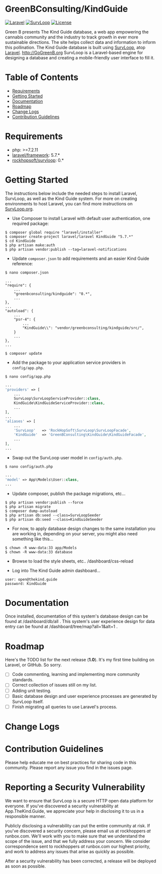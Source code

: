 
# GreenBConsulting/KindGuide

[![Laravel](https://img.shields.io/badge/Laravel-5.7-orange.svg?style=flat-square)](http://laravel.com)
[![SurvLoop](https://img.shields.io/badge/SurvLoop-0.0-orange.svg?style=flat-square)](https://github.com/rockhopsoft/survloop)
[![License](http://img.shields.io/badge/license-MIT-brightgreen.svg?style=flat-square)](https://tldrlegal.com/license/mit-license)

Green B presents The Kind Guide database, a web app empowering the cannabis community and the industry to track growth
in ever more sustainable directions.  The site helps collect data and information to inform
this pollination. The Kind Guide database is built using 
<a href="https://github.com/rockhopsoft/survloop" target="_blank">SurvLoop</a>, atop 
<a href="https://laravel.com/" target="_blank">Laravel</a>. 
<a href="http://GoGreenB.org" target="_blank">http://GoGreenB.org</a>
SurvLoop is a Laravel-based engine for designing a database and creating a mobile-friendly user interface to fill it. 

# Table of Contents
* [Requirements](#requirements)
* [Getting Started](#getting-started)
* [Documentation](#documentation)
* [Roadmap](#roadmap)
* [Change Logs](#change-logs)
* [Contribution Guidelines](#contribution-guidelines)


# <a name="requirements"></a>Requirements

* php: >=7.2.11
* <a href="https://packagist.org/packages/laravel/framework" target="_blank">laravel/framework</a>: 5.7.*
* <a href="https://packagist.org/packages/rockhopsoft/survloop" target="_blank">rockhopsoft/survloop</a>: 0.*

# <a name="getting-started"></a>Getting Started

The instructions below include the needed steps to install Laravel, SurvLoop, as well as the Kind Guide system.
For more on creating environments to host Laravel, you can find more instructions on
<a href="https://survloop.org/how-to-install-laravel-on-a-digital-ocean-server" target="_blank">SurvLoop.org</a>.

* Use Composer to install Laravel with default user authentication, one required package:

```
$ composer global require "laravel/installer"
$ composer create-project laravel/laravel KindGuide "5.7.*"
$ cd KindGuide
$ php artisan make:auth
$ php artisan vendor:publish --tag=laravel-notifications
```

* Update `composer.json` to add requirements and an easier Kind Guide reference:

```
$ nano composer.json
```

```
...
"require": {
	...
    "greenbconsulting/kindguide": "0.*",
	...
},
...
"autoload": {
	...
	"psr-4": {
		...
		"KindGuide\\": "vendor/greenbconsulting/kindguide/src/",
	}
	...
},
...
```

```
$ composer update
```

* Add the package to your application service providers in `config/app.php`.

```
$ nano config/app.php
```

```php
...
'providers' => [
	...
	SurvLoop\SurvLoopServiceProvider::class,
	KindGuide\KindGuideServiceProvider::class,
	...
],
...
'aliases' => [
	...
	'SurvLoop'	 => 'RockHopSoft\SurvLoop\SurvLoopFacade',
	'KindGuide'	 => 'GreenBConsulting\KindGuide\KindGuideFacade',
	...
],
...
```

* Swap out the SurvLoop user model in `config/auth.php`.

```
$ nano config/auth.php
```

```php
...
'model' => App\Models\User::class,
...
```

* Update composer, publish the package migrations, etc...

```
$ php artisan vendor:publish --force
$ php artisan migrate
$ composer dump-autoload
$ php artisan db:seed --class=SurvLoopSeeder
$ php artisan db:seed --class=KindGuideSeeder
```

* For now, to apply database design changes to the same installation you are working in, depending on your server, 
you might also need something like this...

```
$ chown -R www-data:33 app/Models
$ chown -R www-data:33 database
```

* Browse to load the style sheets, etc.. /dashboard/css-reload

* Log into The Kind Guide admin dashboard...

```
user: open@thekind.guide
password: KindGuide
```


# <a name="documentation"></a>Documentation

Once installed, documentation of this system's database design can be found at /dashboard/db/all . This system's user 
experience design for data entry can be found at /dashboard/tree/map?all=1&alt=1 .


# <a name="roadmap"></a>Roadmap

Here's the TODO list for the next release (**1.0**). It's my first time building on Laravel, or GitHub. So sorry.

* [ ] Code commenting, learning and implementing more community standards.
* [ ] Correct collection of issues still on my list.
* [ ] Adding unit testing.
* [ ] Basic database design and user experience processes are generated by SurvLoop itself. 
* [ ] Finish migrating all queries to use Laravel's process.

# <a name="change-logs"></a>Change Logs


# <a name="contribution-guidelines"></a>Contribution Guidelines

Please help educate me on best practices for sharing code in this community.
Please report any issue you find in the issues page.

# <a name="security-help"></a>Reporting a Security Vulnerability

We want to ensure that SurvLoop is a secure HTTP open data platform for everyone. 
If you've discovered a security vulnerability at App.TheKind.Guide, 
we appreciate your help in disclosing it to us in a responsible manner.

Publicly disclosing a vulnerability can put the entire community at risk. 
If you've discovered a security concern, please email us at rockhoppers *at* runbox.com. 
We'll work with you to make sure that we understand the scope of the issue, and that we fully address your concern. 
We consider correspondence sent to rockhoppers *at* runbox.com our highest priority, 
and work to address any issues that arise as quickly as possible.

After a security vulnerability has been corrected, a release will be deployed as soon as possible.
